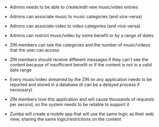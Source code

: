 - Admins needs to be able to create/edit new music/video entries

- Admins can associate music to music categories (and vice-versa)

- Admins can associate video to video categories (and vice-versa)

- Admins can restrict music/video by some benefit or by a range of dates

- ZIN members can see the categories and the number of music/videos that the user can access

- ZIN members should receive different messages if they can't see the content because of insufficient benefit or if the content is not in a valid date range

- Every music/video streamed by the ZIN on any application needs to be reported and stored in a database (it can be a delayed process if necessary)

- ZIN members love this application and will cause thousands of requests per second, so the system needs to be reliable to support it

- Zumba will create a mobile app that will use the same logic as their web view, sharing the same logic/restrictions on the content
